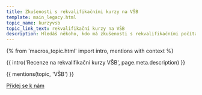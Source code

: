 ```yaml
---
title: Zkušenosti s rekvalifikačními kurzy na VŠB
template: main_legacy.html
topic_name: kurzyvsb
topic_link_text: rekvalifikační kurzy na VŠB
description: Hledáš někoho, kdo má zkušenosti s rekvalifikačními počítačovými kurzy na VŠB-TU? Má smysl se na ně hlásit?
---
```

{% from 'macros_topic.html' import intro, mentions with context %}

{{ intro('Recenze na rekvalifikační kurzy VŠB', page.meta.description) }}

{{ mentions(topic, 'VŠB') }}

<p class="button-compartment">
  <a href="{{ pages|docs_url('club.md')|url }}" class="button">
    Přidej se&nbsp;k&nbsp;nám
  </a>
</p>
